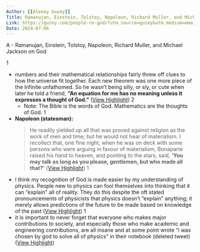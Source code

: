 ```yaml
---
Author: [[Alexey Guzey]]
Title: Ramanujan, Einstein, Tolstoy, Napoleon, Richard Muller, and Michael Jackson on God
Link: https://guzey.com/people-re-god/?utm_source=guzey&utm_medium=email&utm_campaign=2023-updates
Date: 2024-07-06
---
```

A - Ramanujan, Einstein, Tolstoy, Napoleon, Richard Muller, and Michael Jackson on God

1
- numbers and their mathematical relationships fairly threw off clues to how the universe fit together. Each new theorem was one more piece of the Infinite unfathomed. So he wasn’t being silly, or sly, or cute when later he told a friend, **“An equation for me has no meaning unless it expresses a thought of God.”** ([View Highlight](https://read.readwise.io/read/01hjbz7aq619zn9w76wzahj0q2))
2
    - Note: The Bible is the words of God. Mathematics are the thoughts of God.
1
- **Napoleon (statesman):**
  > He readily yielded up all that was proved against religion as the work of men and time; but he would not hear of materialism. I recollect that, one fine night, when he was on deck with some persons who were arguing in favour of materialism, Bonaparte raised his hand to heaven, and pointing to the stars, said, **‘You may talk as long as you please, gentlemen, but who made all that?’** ([View Highlight](https://read.readwise.io/read/01hjbz9tdmkgd0b2mryrgwykdj))
1
- I think my recognition of God is made easier by my understanding of physics. People new to physics can fool themselves into thinking that it can “explain” all of reality. They do this despite the oft stated pronouncements of physicists that physics doesn’t “explain” anything; it merely allows predictions of the future to be made based on knowledge of the past ([View Highlight](https://read.readwise.io/read/01hjbza9b9jdh4th2cegn3d9xf))
1
- it is important to never forget that everyone who makes major contributions to society, and especially those who make academic and engineering contributions, are all insane and at some point wrote “i was chosen by god to solve all of physics” in their notebook (deleted tweet) ([View Highlight](https://read.readwise.io/read/01hjbzbecwm02azt8pbwmkjw2p))
